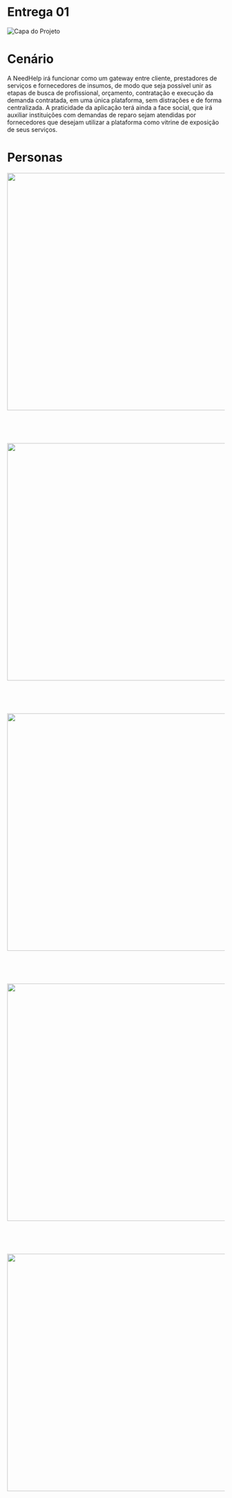# Entrega 01
![Capa do Projeto](https://i.ibb.co/ScQSTJP/NEEdHelp.png)

# Cenário 
A NeedHelp irá funcionar como um gateway entre cliente, prestadores de serviços e fornecedores de insumos, de modo que seja possível unir as etapas de busca de profissional, orçamento, contratação e execução da demanda contratada, em uma única plataforma, sem distrações e de forma centralizada. A praticidade da aplicação terá ainda a face social, que irá auxiliar instituições com demandas de reparo sejam atendidas por fornecedores que desejam utilizar a plataforma como vitrine de exposição de seus serviços.

# Personas 
<p><img src="https://i.ibb.co/xmjfC9J/Persona-Camila.png" width="925" height="550"></p>
<p>&nbsp;</p>
<br>
<p><img src="https://i.ibb.co/yF2NgwX/Persona-Rubens.png" width="925" height="550"></p>
<p>&nbsp;</p>
<br>
<p><img src="https://i.ibb.co/7V3f6YH/Persona-Daniel.png" width="925" height="550"></p>
<p>&nbsp;</p>
<br>
<p><img src="https://i.ibb.co/MgwzH4C/Persona-Rosa.png" width="925" height="550"></p>
<p>&nbsp;</p>
<br>
<p><img src="https://i.ibb.co/VBTGmgh/Screen-Shot-2022-05-12-at-19-29-14.png" width="925" height="550"></p>
<p>&nbsp;</p>
